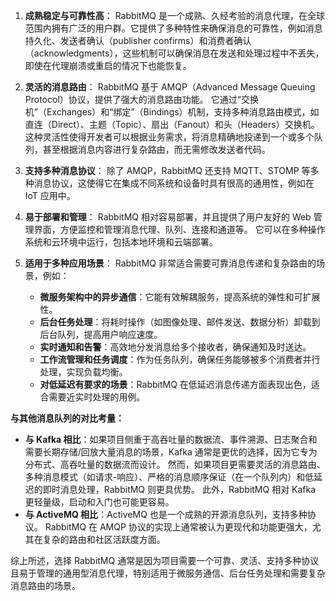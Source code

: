 
1.  **成熟稳定与可靠性高**：
    RabbitMQ 是一个成熟、久经考验的消息代理，在全球范围内拥有广泛的用户群。它提供了多种特性来确保消息的可靠性，例如消息持久化、发送者确认（publisher confirms）和消费者确认（acknowledgments），这些机制可以确保消息在发送和处理过程中不丢失，即使在代理崩溃或重启的情况下也能恢复。

2.  **灵活的消息路由**：
    RabbitMQ 基于 AMQP（Advanced Message Queuing Protocol）协议，提供了强大的消息路由功能。 它通过“交换机”（Exchanges）和“绑定”（Bindings）机制，支持多种消息路由模式，如直连（Direct）、主题（Topic）、扇出（Fanout）和头（Headers）交换机。 这种灵活性使得开发者可以根据业务需求，将消息精确地投递到一个或多个队列，甚至根据消息内容进行复杂路由，而无需修改发送者代码。

3.  **支持多种消息协议**：
    除了 AMQP，RabbitMQ 还支持 MQTT、STOMP 等多种消息协议，这使得它在集成不同系统和设备时具有很高的通用性，例如在 IoT 应用中。

4.  **易于部署和管理**：
    RabbitMQ 相对容易部署，并且提供了用户友好的 Web 管理界面，方便监控和管理消息代理、队列、连接和通道等。 它可以在多种操作系统和云环境中运行，包括本地环境和云端部署。

5.  **适用于多种应用场景**：
    RabbitMQ 非常适合需要可靠消息传递和复杂路由的场景，例如：
    *   **微服务架构中的异步通信**：它能有效解耦服务，提高系统的弹性和可扩展性。
    *   **后台任务处理**：将耗时操作（如图像处理、邮件发送、数据分析）卸载到后台队列，提高用户响应速度。
    *   **实时通知和告警**：高效地分发消息给多个接收者，确保通知及时送达。
    *   **工作流管理和任务调度**：作为任务队列，确保任务能够被多个消费者并行处理，实现负载均衡。
    *   **对低延迟有要求的场景**：RabbitMQ 在低延迟消息传递方面表现出色，适合需要近实时处理的用例。

**与其他消息队列的对比考量：**

*   **与 Kafka 相比**：如果项目侧重于高吞吐量的数据流、事件溯源、日志聚合和需要长期存储/回放大量消息的场景，Kafka 通常是更优的选择，因为它专为分布式、高吞吐量的数据流而设计。 然而，如果项目更需要灵活的消息路由、多种消息模式（如请求-响应）、严格的消息顺序保证（在一个队列内）和低延迟的即时消息处理，RabbitMQ 则更具优势。 此外，RabbitMQ 相对 Kafka 更轻量级，启动和入门也可能更容易。
*   **与 ActiveMQ 相比**：ActiveMQ 也是一个成熟的开源消息队列，支持多种协议。 RabbitMQ 在 AMQP 协议的实现上通常被认为更现代和功能更强大，尤其在复杂的路由和社区活跃度方面。

综上所述，选择 RabbitMQ 通常是因为项目需要一个可靠、灵活、支持多种协议且易于管理的通用型消息代理，特别适用于微服务通信、后台任务处理和需要复杂消息路由的场景。